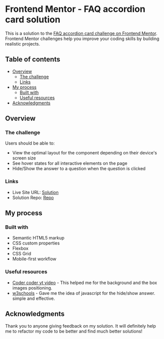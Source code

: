 # Frontend Mentor - FAQ accordion card solution

This is a solution to the [FAQ accordion card challenge on Frontend Mentor](https://www.frontendmentor.io/challenges/faq-accordion-card-XlyjD0Oam). Frontend Mentor challenges help you improve your coding skills by building realistic projects. 

## Table of contents

- [Overview](#overview)
  - [The challenge](#the-challenge)
  - [Links](#links)
- [My process](#my-process)
  - [Built with](#built-with)
  - [Useful resources](#useful-resources)
- [Acknowledgments](#acknowledgments)

## Overview

### The challenge

Users should be able to:

- View the optimal layout for the component depending on their device's screen size
- See hover states for all interactive elements on the page
- Hide/Show the answer to a question when the question is clicked


### Links

- Live Site URL: [Solution](https://muben88.github.io/frontend-mentor-chanllenges/faq-accordion-card)
- Solution Repo: [Repo](https://github.com/muben88/frontend-mentor-chanllenges/faq-accordion-card)

## My process

### Built with

- Semantic HTML5 markup
- CSS custom properties
- Flexbox
- CSS Grid
- Mobile-first workflow


### Useful resources

- [Coder coder yt video](https://youtu.be/FboXxLxg8eo?t=2549) - This helped me for the background and the box images positioning.
- [w3schools](https://www.w3schools.com/howto/howto_js_accordion.asp) - Gave me the idea of javascript for the hide/show answer. simple and effective.

## Acknowledgments

Thank you to anyone giving feedback on my solution. It will definitely help me to refactor my code to be better and find much better solutions!
